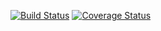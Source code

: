 [![Build Status](https://api.travis-ci.org/baleyko/pdo.png?branch=develop)](http://travis-ci.org/baleyko/pdo)
[![Coverage Status](https://coveralls.io/repos/baleyko/pdo/badge.png?branch=develop)](https://coveralls.io/r/baleyko/pdo)